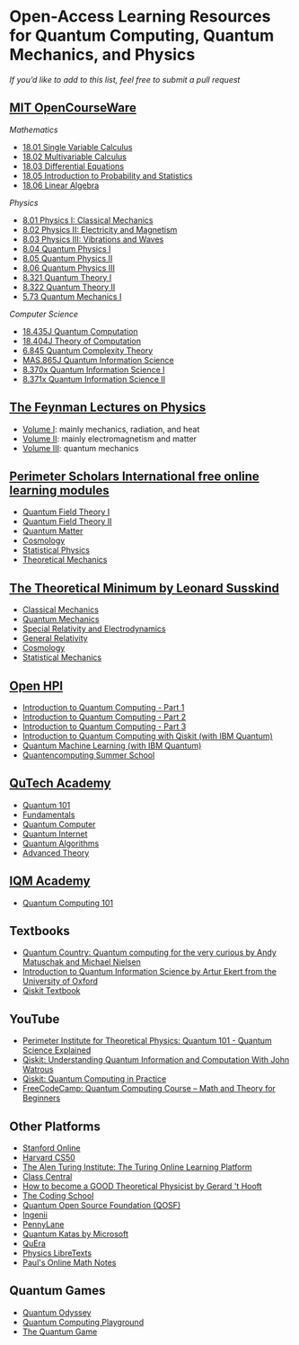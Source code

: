 # Open-Access Learning Resources for Quantum Computing, Quantum Mechanics, and Physics

*If you’d like to add to this list, feel free to submit a pull request*

## [MIT OpenCourseWare](https://www.ocw.somaliren.org.so/courses/find-by-topic/#cat=science&subcat=physics&spec=theoreticalphysics)

*Mathematics*

- [18.01 Single Variable Calculus](https://ocw.mit.edu/courses/18-01sc-single-variable-calculus-fall-2010/pages/syllabus/)  
- [18.02 Multivariable Calculus](https://ocw.mit.edu/courses/18-02sc-multivariable-calculus-fall-2010/pages/syllabus/)  
- [18.03 Differential Equations](https://ocw.mit.edu/courses/18-03sc-differential-equations-fall-2011/)
- [18.05 Introduction to Probability and Statistics](https://ocw.mit.edu/courses/18-05-introduction-to-probability-and-statistics-spring-2014/)  
- [18.06 Linear Algebra](https://ocw.mit.edu/courses/18-06sc-linear-algebra-fall-2011/pages/syllabus/)

*Physics*

- [8.01 Physics I: Classical Mechanics](https://ocw.mit.edu/courses/8-01sc-classical-mechanics-fall-2016/pages/syllabus/)  
- [8.02 Physics II: Electricity and Magnetism](https://ocw.mit.edu/courses/8-02-physics-ii-electricity-and-magnetism-spring-2007/pages/syllabus/)  
- [8.03 Physics III: Vibrations and Waves](https://ocw.mit.edu/courses/8-03sc-physics-iii-vibrations-and-waves-fall-2016/pages/syllabus/)  
- [8.04 Quantum Physics I](https://ocw.mit.edu/courses/8-04-quantum-physics-i-spring-2016/pages/syllabus/)  
- [8.05 Quantum Physics II](https://ocw.mit.edu/courses/8-05-quantum-physics-ii-fall-2013/pages/syllabus/)  
- [8.06 Quantum Physics III](https://ocw.mit.edu/courses/8-06-quantum-physics-iii-spring-2018/pages/syllabus/)
- [8.321 Quantum Theory I](https://ocw.mit.edu/courses/8-321-quantum-theory-i-fall-2017/)
- [8.322 Quantum Theory II](https://ocw.mit.edu/courses/8-322-quantum-theory-ii-spring-2003/)
- [5.73 Quantum Mechanics I](https://ocw.mit.edu/courses/5-73-quantum-mechanics-i-fall-2018/)

*Computer Science*

- [18.435J Quantum Computation](https://ocw.mit.edu/courses/18-435j-quantum-computation-fall-2003/)
- [18.404J Theory of Computation](https://ocw.mit.edu/courses/18-404j-theory-of-computation-fall-2020/)
- [6.845 Quantum Complexity Theory](https://ocw.mit.edu/courses/6-845-quantum-complexity-theory-fall-2010/)
- [MAS.865J Quantum Information Science](https://ocw.mit.edu/courses/mas-865j-quantum-information-science-spring-2006/)
- [8.370x Quantum Information Science I](https://ocw.mit.edu/courses/8-370x-quantum-information-science-i-spring-2018/)
- [8.371x Quantum Information Science II](https://ocw.mit.edu/courses/8-371x-quantum-information-science-ii-spring-2018/)

## [The Feynman Lectures on Physics](https://www.feynmanlectures.caltech.edu/)

- [Volume I](https://www.feynmanlectures.caltech.edu/I_toc.html): mainly mechanics, radiation, and heat
- [Volume II](https://www.feynmanlectures.caltech.edu/II_toc.html): mainly electromagnetism and matter
- [Volume III](https://www.feynmanlectures.caltech.edu/III_toc.html): quantum mechanics

## [Perimeter Scholars International free online learning modules](https://perimeterinstitute.ca/online-courses)

- [Quantum Field Theory I](https://psi-online.perimeterinstitute.ca/courses/quantum-field-theory-i-student)
- [Quantum Field Theory II](https://psi-online.perimeterinstitute.ca/courses/quantum-field-theory-ii-student)
- [Quantum Matter](https://psi-online.perimeterinstitute.ca/courses/condensed-matter-iii-student)
- [Cosmology](https://psi-online.perimeterinstitute.ca/courses/cosmology)
- [Statistical Physics](https://psi-online.perimeterinstitute.ca/courses/take/statistical-physics)
- [Theoretical Mechanics](https://psi-online.perimeterinstitute.ca/courses/theoretical-mechanics)

## [The Theoretical Minimum by Leonard Susskind](https://theoreticalminimum.com/about)

- [Classical Mechanics](https://theoreticalminimum.com/courses/classical-mechanics/2011/fall)
- [Quantum Mechanics](https://theoreticalminimum.com/courses/quantum-mechanics/2012/winter)
- [Special Relativity and Electrodynamics](https://theoreticalminimum.com/courses/special-relativity-and-electrodynamics/2012/spring)
- [General Relativity](https://theoreticalminimum.com/courses/general-relativity/2012/fall)
- [Cosmology](https://theoreticalminimum.com/courses/cosmology/2013/winter)
- [Statistical Mechanics](https://theoreticalminimum.com/courses/statistical-mechanics/2013/spring)

## [Open HPI](https://open.hpi.de/courses)

- [Introduction to Quantum Computing - Part 1](https://open.hpi.de/courses/qc-intro-1-2022)
- [Introduction to Quantum Computing - Part 2](https://open.hpi.de/courses/qc-intro-2-2022)
- [Introduction to Quantum Computing - Part 3](https://open.hpi.de/courses/qc-intro-3-2023)
- [Introduction to Quantum Computing with Qiskit (with IBM Quantum)](https://open.hpi.de/courses/qc-qiskit2022)
- [Quantum Machine Learning (with IBM Quantum)](https://open.hpi.de/courses/qc-machineLearning2023)
- [Quantencomputing Summer School](https://open.hpi.de/courses/summerschool2024)

## [QuTech Academy](https://www.qutube.nl/home)

- [Quantum 101](https://www.qutube.nl/courses-10/quantum-101)
- [Fundamentals](https://www.qutube.nl/courses-10/fundamentals-11)
- [Quantum Computer](https://www.qutube.nl/courses-10/quantum-computer-12)
- [Quantum Internet](https://www.qutube.nl/courses-10/quantum-internet-14)
- [Quantum Algorithms](https://www.qutube.nl/courses-10/quantum-algorithms)
- [Advanced Theory](https://www.qutube.nl/courses-10/advanced-theory)

## [IQM Academy](https://www.iqmacademy.com/)

- [Quantum Computing 101](https://academy.meetiqm.com/curriculum/index.html)

## Textbooks

- [Quantum Country: Quantum computing for the very curious by Andy Matuschak and Michael Nielsen](https://quantum.country/qcvc)
- [Introduction to Quantum Information Science by Artur Ekert from the University of Oxford](https://www.arturekert.org/iqis)
- [Qiskit Textbook](https://github.com/qiskit-community/qiskit-textbook)

## YouTube

- [Perimeter Institute for Theoretical Physics: Quantum 101 - Quantum Science Explained](https://youtu.be/Xt1hO7YvNx0?feature=shared)
- [Qiskit: Understanding Quantum Information and Computation With John Watrous](https://youtu.be/0Av89fZenSY?feature=shared)
- [Qiskit: Quantum Computing in Practice](https://youtu.be/bChFW4Za3Ws?feature=shared)
- [FreeCodeCamp: Quantum Computing Course – Math and Theory for Beginners](https://youtu.be/tsbCSkvHhMo?feature=shared)


## Other Platforms

- [Stanford Online](https://online.stanford.edu/courses/cs101-introduction-computer-science)
- [Harvard CS50](https://pll.harvard.edu/catalog?topics%5B702%5D=702&price%5B1%5D=1&max_price=&start_date=&keywords=&url=)
- [The Alen Turing Institute: The Turing Online Learning Platform](https://www.turing.ac.uk/courses)
- [Class Central](https://www.classcentral.com/subject/quantum-computing)
- [How to become a GOOD Theoretical Physicist by Gerard 't Hooft](https://www.goodtheorist.science/)
- [The Coding School](https://the-cs.org/)
- [Quantum Open Source Foundation (QOSF)](https://qosf.org/)
- [Ingenii](https://www.ingenii.io/)
- [PennyLane](https://pennylane.ai/)   
- [Quantum Katas by Microsoft](https://quantum.microsoft.com/en-us/tools/quantum-katas)
- [QuEra](https://quera.com/)  
- [Physics LibreTexts](https://phys.libretexts.org/)  
- [Paul's Online Math Notes](http://tutorial.math.lamar.edu/)  

## Quantum Games

- [Quantum Odyssey](https://store.steampowered.com/app/2802710/Quantum_Odyssey/)
- [Quantum Computing Playground](https://www.quantumplayground.net/#/home)
- [The Quantum Game](https://quantumgame.io/)

